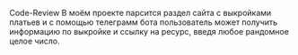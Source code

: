 Code-Review
В моём проекте парсится раздел сайта с выкройками платьев и с помощью телеграмм бота пользователь может получить информацию по выкройке и ссылку на ресурс, введя любое рандомное целое число.
